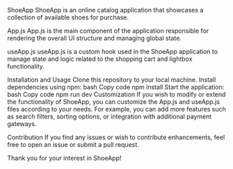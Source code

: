 ShoeApp
ShoeApp is an online catalog application that showcases a collection of available shoes for purchase.

App.js
App.js is the main component of the application responsible for rendering the overall UI structure and managing global state.

useApp.js
useApp.js is a custom hook used in the ShoeApp application to manage state and logic related to the shopping cart and lightbox functionality.

Installation and Usage
Clone this repository to your local machine.
Install dependencies using npm:
bash
Copy code
npm install
Start the application:
bash
Copy code
npm run dev
Customization
If you wish to modify or extend the functionality of ShoeApp, you can customize the App.js and useApp.js files according to your needs. For example, you can add more features such as search filters, sorting options, or integration with additional payment gateways.

Contribution
If you find any issues or wish to contribute enhancements, feel free to open an issue or submit a pull request.

Thank you for your interest in ShoeApp!

